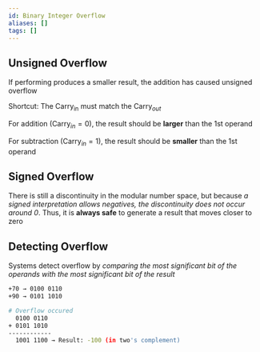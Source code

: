 ```yaml
---
id: Binary Integer Overflow
aliases: []
tags: []
---
```


## Unsigned Overflow

If performing produces a smaller result, the addition has caused unsigned overflow

Shortcut: The $\text{Carry}_\text{in}$ must match the $\text{Carry}_{out}$

For addition ($\text{Carry}_{in} = 0$), the result should be **larger** than the 1st operand

For subtraction ($\text{Carry}_{in} = 1$), the result should be **smaller** than the 1st operand

## Signed Overflow

There is still a discontinuity in the modular number space, but because _a signed interpretation allows negatives, the discontinuity does not occur around 0_. Thus, it is **always safe** to generate a result that moves closer to zero

## Detecting Overflow

Systems detect overflow by _comparing the most significant bit of the operands with the most significant bit of the result_

```bash
+70 → 0100 0110
+90 → 0101 1010

# Overflow occured
  0100 0110
+ 0101 1010
------------
  1001 1100 → Result: -100 (in two's complement)
```
